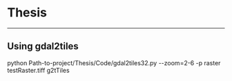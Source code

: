 # Thesis


---
## Using gdal2tiles

python Path-to-project/Thesis/Code/gdal2tiles32.py --zoom=2-6 -p raster testRaster.tiff g2tTiles
